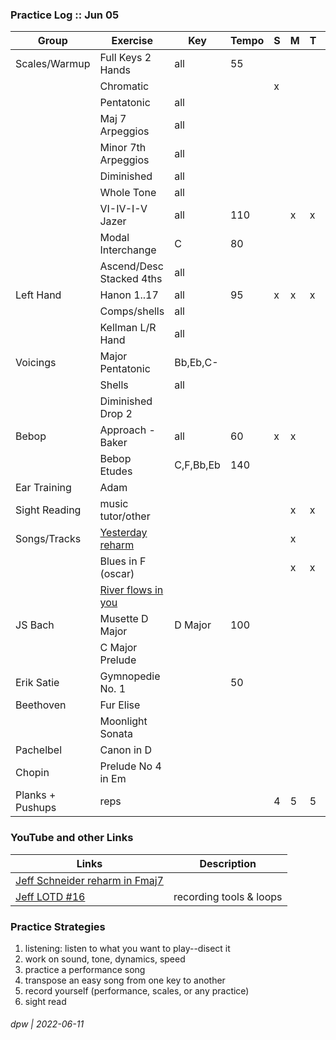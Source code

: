 ### Practice Log :: Jun 05

|Group|Exercise|Key|Tempo|S|M|T|W|T|F|S|
|----|--------|---|-----|---|---|---|---|---|---|---|
|Scales/Warmup|Full Keys 2 Hands|all|55||||||||
||Chromatic|||x|||||||
||Pentatonic|all||||||||
||Maj 7 Arpeggios|all|||||||||
||Minor 7th Arpeggios|all|||||||||
||Diminished|all|||||||||
||Whole Tone|all|||||||||
||VI-IV-I-V Jazer|all|110||x|x||x|x|x|
||Modal Interchange|C|80||||||
||Ascend/Desc Stacked 4ths|all||||||||||
|Left Hand|Hanon 1..17|all|95|x|x|x|x|x|x|x|
||Comps/shells|all|||||||
||Kellman L/R Hand|all|||||||||
|Voicings|Major Pentatonic|Bb,Eb,C-||||||||
||Shells|all||||||||
||Diminished Drop 2||||||||||
|Bebop|Approach - Baker|all|60|x|x||x||||
||Bebop Etudes|C,F,Bb,Eb|140||||||||
|Ear Training|Adam||||||||
|Sight Reading|music tutor/other||||x|x|x|x|x||
|Songs/Tracks|[Yesterday reharm](https://www.youtube.com/watch?v=yYsz9Bue4uc&t=6s)||||x||x|x|x|x|
||Blues in F (oscar)||||x|x||||
||[River flows in you](https://www.youtube.com/watch?v=NPBCbTZWnq0)|||||||x||
|JS Bach|Musette D Major|D Major|100|||||x|x||
||C Major Prelude|||
|Erik Satie|Gymnopedie No. 1||50||||||
|Beethoven|Fur Elise||||||
||Moonlight Sonata||||||
|Pachelbel|Canon in D||||||||||
|Chopin|Prelude No 4 in Em||||||||||
|Planks + Pushups|reps|||4|5|5|6|6|6|3|

### YouTube and other Links

|Links|Description|
|-----|---------|
|[Jeff Schneider reharm in Fmaj7](https://youtu.be/Scuot8Ts5Tg)||
|[Jeff LOTD #16](https://youtu.be/rNYdOMupK2s)|recording tools & loops|

### Practice Strategies

1. listening: listen to what you want to play--disect it
2. work on sound, tone, dynamics, speed
3. practice a performance song
4. transpose an easy song from one key to another
5. record yourself (performance, scales, or any practice)
6. sight read

###### dpw | 2022-06-11